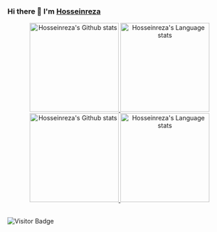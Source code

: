 ### Hi there 👋 I'm [Hosseinreza ](https://www.github.com/2x-Hra)

<!-- 
[![Hossein's GitHub stats](https://github-readme-stats.vercel.app/api?username=2x-Hra&count_private=true&show_icons=true&theme=tokyonight&include_all_commits=true)](https://github.com/anuraghazra/github-readme-stats)
[![Top Langs](https://github-readme-stats.vercel.app/api/top-langs/?username=2x-Hra&layout=compact&theme=tokyonight&langs_count=8)](https://github.com/anuraghazra/github-readme-stats)
 -->

<!-- Light Mode -->
<div align="center"> 
  <a href="https://github.com/anuraghazra/github-readme-stats#gh-light-mode-only">
<img height=200 src="https://github-readme-stats.vercel.app/api?username=2x-Hra&rank_icon=github&show_icons=true&count_private=true&line_height=28&hide_border=1&include_all_commits=true&card_width=450&COLLABORATOR&exclude_repo=github-readme-stats&theme=transparent&bg_color=DEG,99DBF5,ECF8F9#gh-light-mode-only" alt="Hosseinreza's Github stats" />
</a>
<a href="https://github.com/anuraghazra/github-readme-stats#gh-light-mode-only">
<img height=200 src="https://github-readme-stats.vercel.app/api/top-langs/?username=2x-Hra&layout=compact&langs_count=8&hide_border=1&COLLABORATOR&theme=transparent&bg_color=DEG,99DBF5,ECF8F9#gh-light-mode-only" alt="Hosseinreza's Language stats" />
</a>

</div>

<!-- Dark Mode -->
<div align="center">
    <a href="https://github.com/anuraghazra/github-readme-stats#gh-dark-mode-only">
    <img height=200 src="https://github-readme-stats.vercel.app/api?username=2x-Hra&rank_icon=github&show_icons=true&theme=transparent" alt="Hosseinreza's Github stats" />


  </a>
 

<a href="https://github.com/anuraghazra/github-readme-stats#gh-dark-mode-only">
<img height=200 src="https://github-readme-stats.vercel.app/api/top-langs/?username=2x-Hra&layout=compact&langs_count=8&hide_border=1&COLLABORATOR&theme=transparent&bg_color=00000000#gh-dark-mode-only" alt="Hosseinreza's Language stats" />
</a>

</div>



<!-- ![Hosseinreza's GitHub stats](https://github-readme-stats.vercel.app/api?username=2x-Hra&show_icons=true&theme=transparent)
 -->
<!-- <a href="https://github.com/anuraghazra/github-readme-stats">
  <img align="center" src="https://github-readme-stats.vercel.app/api?username=2x-Hra&show_icons=true&theme=transparent" />
</a> -->
<!-- <a href="https://github.com/anuraghazra/convoychat">
  <img align="center" src="https://github-readme-stats.vercel.app/api/pin/?username=anuraghazra&repo=convoychat" />
</a> 
 -->

<br>
<div align="left">
 
 ![Visitor Badge](https://visitor-badge.laobi.icu/badge?page_id=2x-Hra)
 
</div>










